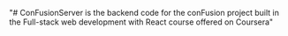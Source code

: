 "# ConFusionServer is the backend code for the conFusion project built in the Full-stack web development with React course offered on Coursera" 
